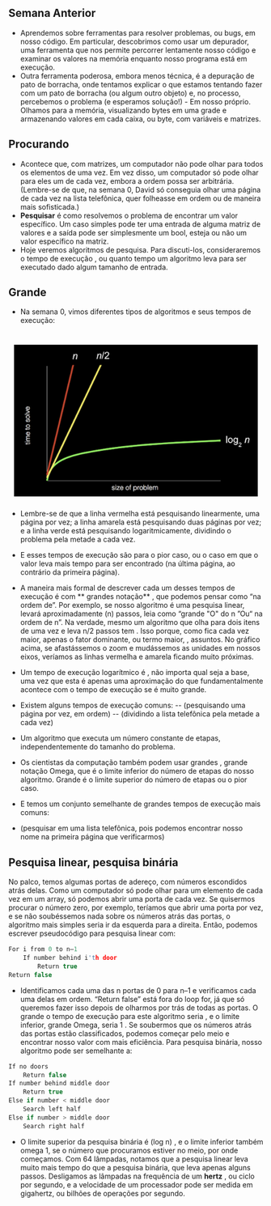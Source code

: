 ## Semana Anterior

- Aprendemos sobre ferramentas para resolver problemas, ou bugs, em nosso código. Em particular, descobrimos como usar um depurador, uma ferramenta que nos permite percorrer lentamente nosso código e examinar os valores na memória enquanto nosso programa está em execução.
- Outra ferramenta poderosa, embora menos técnica, é a depuração de pato de borracha, onde tentamos explicar o que estamos tentando fazer com um pato de borracha (ou algum outro objeto) e, no processo, percebemos o problema (e esperamos solução!) - Em nosso próprio.
Olhamos para a memória, visualizando bytes em uma grade e armazenando valores em cada caixa, ou byte, com variáveis ​​e matrizes.

## Procurando

- Acontece que, com matrizes, um computador não pode olhar para todos os elementos de uma vez. Em vez disso, um computador só pode olhar para eles um de cada vez, embora a ordem possa ser arbitrária. (Lembre-se de que, na semana 0, David só conseguia olhar uma página de cada vez na lista telefônica, quer folheasse em ordem ou de maneira mais sofisticada.)
- **Pesquisar** é como resolvemos o problema de encontrar um valor específico. Um caso simples pode ter uma entrada de alguma matriz de valores e a saída pode ser simplesmente um bool, esteja ou não um valor específico na matriz.
- Hoje veremos algoritmos de pesquisa. Para discuti-los, consideraremos o tempo de execução , ou quanto tempo um algoritmo leva para ser executado dado algum tamanho de entrada.

## Grande

- Na semana 0, vimos diferentes tipos de algoritmos e seus tempos de execução:

<h1 align="center">
<img alt="running_time" src=".github/running_time.png" height="300px" />
</h1>

- Lembre-se de que a linha vermelha está pesquisando linearmente, uma página por vez; a linha amarela está pesquisando duas páginas por vez; e a linha verde está pesquisando logaritmicamente, dividindo o problema pela metade a cada vez.
- E esses tempos de execução são para o pior caso, ou o caso em que o valor leva mais tempo para ser encontrado (na última página, ao contrário da primeira página).

- A maneira mais formal de descrever cada um desses tempos de execução é com ** grandes notação** , que podemos pensar como “na ordem de”. Por exemplo, se nosso algoritmo é uma pesquisa linear, levará aproximadamente (n) passos, leia como “grande "O"  do n ”Ou“ na ordem de n”. Na verdade, mesmo um algoritmo que olha para dois itens de uma vez e leva n/2 passos tem . Isso porque, como fica cada vez maior, apenas o fator dominante, ou termo maior, , assuntos. No gráfico acima, se afastássemos o zoom e mudássemos as unidades em nossos eixos, veríamos as linhas vermelha e amarela ficando muito próximas.
- Um tempo de execução logarítmico é , não importa qual seja a base, uma vez que esta é apenas uma aproximação do que fundamentalmente acontece com o tempo de execução se  é muito grande.
- Existem alguns tempos de execução comuns:
-- (pesquisando uma página por vez, em ordem) 
-- (dividindo a lista telefônica pela metade a cada vez)
- Um algoritmo que executa um número constante de etapas, independentemente do tamanho do problema.
- Os cientistas da computação também podem usar grandes , grande notação Omega, que é o limite inferior do número de etapas do nosso algoritmo. Grande é o limite superior do número de etapas ou o pior caso.
- E temos um conjunto semelhante de grandes tempos de execução mais comuns:
- (pesquisar em uma lista telefônica, pois podemos encontrar nosso nome na primeira página que verificarmos)

## Pesquisa linear, pesquisa binária

No palco, temos algumas portas de adereço, com números escondidos atrás delas. Como um computador só pode olhar para um elemento de cada vez em um array, só podemos abrir uma porta de cada vez.
Se quisermos procurar o número zero, por exemplo, teríamos que abrir uma porta por vez, e se não soubéssemos nada sobre os números atrás das portas, o algoritmo mais simples seria ir da esquerda para a direita.
Então, podemos escrever pseudocódigo para pesquisa linear com:

```c
For i from 0 to n–1
    If number behind i'th door
        Return true
Return false
```

- Identificamos cada uma das n portas de 0 para n–1 e verificamos cada uma delas em ordem.
“Return false” está fora do loop for, já que só queremos fazer isso depois de olharmos por trás de todas as portas.
O grande o tempo de execução para este algoritmo seria , e o limite inferior, grande Omega, seria 1 .
Se soubermos que os números atrás das portas estão classificados, podemos começar pelo meio e encontrar nosso valor com mais eficiência.
Para pesquisa binária, nosso algoritmo pode ser semelhante a:

```c
If no doors
    Return false
If number behind middle door
    Return true
Else if number < middle door
    Search left half
Else if number > middle door
    Search right half
```

- O limite superior da pesquisa binária é (log n) , e o limite inferior também omega 1, se o número que procuramos estiver no meio, por onde começamos.
Com 64 lâmpadas, notamos que a pesquisa linear leva muito mais tempo do que a pesquisa binária, que leva apenas alguns passos.
Desligamos as lâmpadas na frequência de um **hertz** , ou ciclo por segundo, e a velocidade de um processador pode ser medida em gigahertz, ou bilhões de operações por segundo.